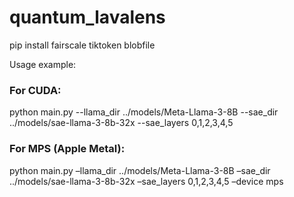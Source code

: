 # quantum_lavalens

pip install fairscale tiktoken blobfile

Usage example:

### For CUDA:

python main.py --llama_dir ../models/Meta-Llama-3-8B --sae_dir ../models/sae-llama-3-8b-32x --sae_layers 0,1,2,3,4,5

### For MPS (Apple Metal):

python main.py –llama_dir ../models/Meta-Llama-3-8B –sae_dir ../models/sae-llama-3-8b-32x –sae_layers 0,1,2,3,4,5 –device mps

